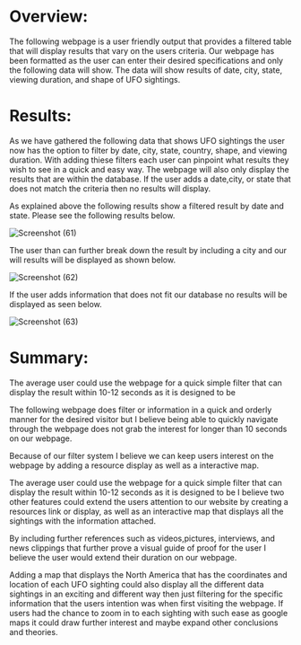 # Overview:
The following webpage is a user friendly output that provides a filtered table that will display results that vary on the users criteria. Our webpage has been formatted as the user can enter their desired specifications and only the following data will show. The data will show results of date, city, state, viewing duration, and shape of UFO sightings.

# Results:

As we have gathered the following data that shows UFO sightings the user now has the option to filter by date, city, state, country, shape, and viewing duration. With adding thiese filters each user can pinpoint what results they wish to see in a quick and easy way. The webpage will also only display the results that are within the database. If the user adds a date,city, or state that does not match the criteria then no results will display.

As explained above the following results show a filtered result by date and state. Please see the following results below.

![Screenshot (61)](https://user-images.githubusercontent.com/81484054/124361959-24c60500-dc00-11eb-9262-16222ed0ed89.png)

The user than can further break down the result by including a city and our will results will be displayed as shown below.

![Screenshot (62)](https://user-images.githubusercontent.com/81484054/124361965-30b1c700-dc00-11eb-822e-607d62dea08b.png)


If the user adds information that does not fit our database no results will be displayed as seen below.

![Screenshot (63)](https://user-images.githubusercontent.com/81484054/124361972-35767b00-dc00-11eb-85dd-06bdfa5aeae1.png)

# Summary:

The average user could use the webpage for a quick simple filter that can display the result within 10-12 seconds as it is designed to be


The following webpage does filter or information in a quick and orderly manner for the desired visitor but I believe being able to quickly navigate through the webpage does not grab the interest for longer than 10 seconds on our webpage.

Because of our filter system I believe we can keep users interest on the webpage by adding a resource display as well as a interactive map.

The average user could use the webpage for a quick simple filter that can display the result within 10-12 seconds as it is designed to be I believe two other features could extend the users attention to our website by creating a resources link or display, as well as an interactive map that displays all the sightings with the information attached.

By including further references such as videos,pictures, interviews, and news clippings
that further prove a visual guide of proof for the user I believe the user would extend their duration on our webpage.

Adding a map that displays the North America that has the coordinates and location of each UFO sighting could also display all the different data sightings in an exciting and different way then just filtering for the specific information that the users intention was when first visiting the webpage. If users had the chance to zoom in to each sighting with such ease as google maps it could draw further interest and maybe expand other conclusions and theories.
